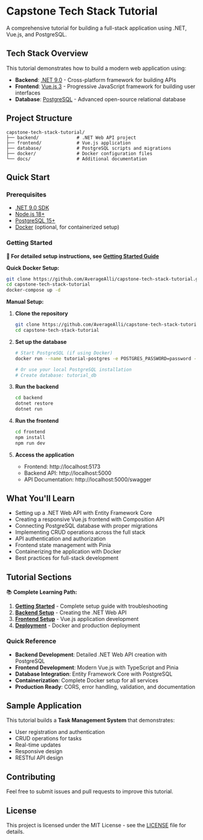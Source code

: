 # Capstone Tech Stack Tutorial

A comprehensive tutorial for building a full-stack application using .NET, Vue.js, and PostgreSQL.

## Tech Stack Overview

This tutorial demonstrates how to build a modern web application using:

- **Backend**: [.NET 9.0](https://dotnet.microsoft.com/en-us/) - Cross-platform framework for building APIs
- **Frontend**: [Vue.js 3](https://vuejs.org/) - Progressive JavaScript framework for building user interfaces  
- **Database**: [PostgreSQL](https://www.postgresql.org/) - Advanced open-source relational database

## Project Structure

```
capstone-tech-stack-tutorial/
├── backend/              # .NET Web API project
├── frontend/             # Vue.js application
├── database/             # PostgreSQL scripts and migrations
├── docker/               # Docker configuration files
└── docs/                 # Additional documentation
```

## Quick Start

### Prerequisites

- [.NET 9.0 SDK](https://dotnet.microsoft.com/download/dotnet/9.0)
- [Node.js 18+](https://nodejs.org/)
- [PostgreSQL 15+](https://www.postgresql.org/download/)
- [Docker](https://www.docker.com/) (optional, for containerized setup)

### Getting Started

**🚀 For detailed setup instructions, see [Getting Started Guide](./docs/00-getting-started.md)**

**Quick Docker Setup:**
```bash
git clone https://github.com/AverageAlli/capstone-tech-stack-tutorial.git
cd capstone-tech-stack-tutorial
docker-compose up -d
```

**Manual Setup:**

1. **Clone the repository**
   ```bash
   git clone https://github.com/AverageAlli/capstone-tech-stack-tutorial.git
   cd capstone-tech-stack-tutorial
   ```

2. **Set up the database**
   ```bash
   # Start PostgreSQL (if using Docker)
   docker run --name tutorial-postgres -e POSTGRES_PASSWORD=password -p 5432:5432 -d postgres:15
   
   # Or use your local PostgreSQL installation
   # Create database: tutorial_db
   ```

3. **Run the backend**
   ```bash
   cd backend
   dotnet restore
   dotnet run
   ```

4. **Run the frontend**
   ```bash
   cd frontend
   npm install
   npm run dev
   ```

5. **Access the application**
   - Frontend: http://localhost:5173
   - Backend API: http://localhost:5000
   - API Documentation: http://localhost:5000/swagger

## What You'll Learn

- Setting up a .NET Web API with Entity Framework Core
- Creating a responsive Vue.js frontend with Composition API
- Connecting PostgreSQL database with proper migrations
- Implementing CRUD operations across the full stack
- API authentication and authorization
- Frontend state management with Pinia
- Containerizing the application with Docker
- Best practices for full-stack development

## Tutorial Sections

📚 **Complete Learning Path:**

1. [**Getting Started**](./docs/00-getting-started.md) - Complete setup guide with troubleshooting
2. [**Backend Setup**](./docs/01-backend-setup.md) - Creating the .NET Web API
3. [**Frontend Setup**](./docs/03-frontend-setup.md) - Vue.js application development
4. [**Deployment**](./docs/06-deployment.md) - Docker and production deployment

### Quick Reference

- **Backend Development**: Detailed .NET Web API creation with PostgreSQL
- **Frontend Development**: Modern Vue.js with TypeScript and Pinia
- **Database Integration**: Entity Framework Core with PostgreSQL
- **Containerization**: Complete Docker setup for all services
- **Production Ready**: CORS, error handling, validation, and documentation

## Sample Application

This tutorial builds a **Task Management System** that demonstrates:
- User registration and authentication
- CRUD operations for tasks
- Real-time updates
- Responsive design
- RESTful API design

## Contributing

Feel free to submit issues and pull requests to improve this tutorial.

## License

This project is licensed under the MIT License - see the [LICENSE](LICENSE) file for details.